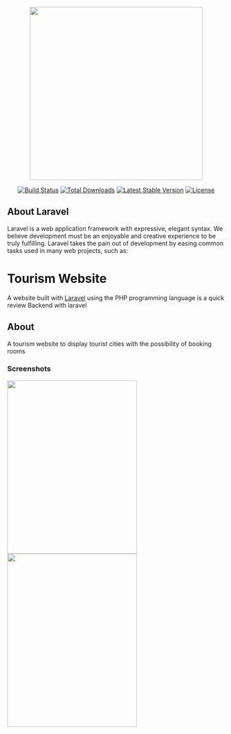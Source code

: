 <p align="center"><a href="https://laravel.com" target="_blank"><img src="https://raw.githubusercontent.com/laravel/art/master/logo-lockup/5%20SVG/2%20CMYK/1%20Full%20Color/laravel-logolockup-cmyk-red.svg" width="400"></a></p>

<p align="center">
<a href="https://travis-ci.org/laravel/framework"><img src="https://travis-ci.org/laravel/framework.svg" alt="Build Status"></a>
<a href="https://packagist.org/packages/laravel/framework"><img src="https://poser.pugx.org/laravel/framework/d/total.svg" alt="Total Downloads"></a>
<a href="https://packagist.org/packages/laravel/framework"><img src="https://poser.pugx.org/laravel/framework/v/stable.svg" alt="Latest Stable Version"></a>
<a href="https://packagist.org/packages/laravel/framework"><img src="https://poser.pugx.org/laravel/framework/license.svg" alt="License"></a>
</p>

## About Laravel

Laravel is a web application framework with expressive, elegant syntax. We believe development must be an enjoyable and creative experience to be truly fulfilling. Laravel takes the pain out of development by easing common tasks used in many web projects, such as:

# Tourism Website

A website built with [Laravel](https://laravel.com/) using the PHP programming language is a quick review Backend with laravel

## About
A tourism website to display tourist cities with the possibility of booking rooms

### Screenshots

<p float="center">
 <img Screenshot (98) src="https://user-images.githubusercontent.com/55716560/196050917-a7334f74-ff09-4a7c-8c72-76edefec5eb2.png" width="300" height="400"/>
 <img Screenshot (100) src="https://user-images.githubusercontent.com/55716560/196050966-f184326b-c309-4852-a0e2-665c1108e927.png" width="300" height="400"/>


</p>
